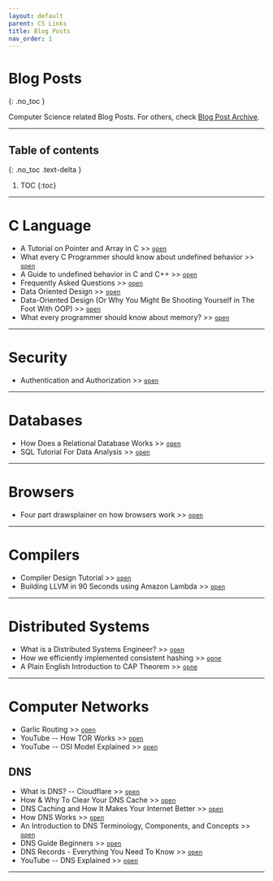 ```yaml
---
layout: default
parent: CS Links
title: Blog Posts
nav_order: 1
---
```


# Blog Posts
{: .no_toc }

Computer Science related Blog Posts. For others, check [Blog Post Archive](../../../docs/links/blog).

---

## Table of contents
{: .no_toc .text-delta }

1. TOC
{:toc}

---

# C Language

- A Tutorial on Pointer and Array in C >> [`open`](https://pdos.csail.mit.edu/6.828/2012/readings/pointers.pdf)
- What every C Programmer should know about undefined behavior >> [`open`](http://blog.llvm.org/2011/05/what-every-c-programmer-should-know.html)
- A Guide to undefined behavior in C and C++ >> [`open`](https://blog.regehr.org/archives/213)
- Frequently Asked Questions >> [`open`](http://c-faq.com/index.html)
- Data Oriented Design >> [`open`](https://en.m.wikipedia.org/wiki/Data-oriented_design)
- Data-Oriented Design (Or Why You Might Be Shooting Yourself in The Foot With OOP) >> [`open`](https://gamesfromwithin.com/data-oriented-design)
- What every programmer should know about memory? >> [`open`](https://lwn.net/Articles/250967/)

---

# Security

- Authentication and Authorization >> [`open`](https://dev.to/charlottebrf_99/authentication-and-authorisation-101-143e)

---

# Databases

- How Does a Relational Database Works >> [`open`](http://coding-geek.com/how-databases-work/)
- SQL Tutorial For Data Analysis >> [`open`](https://mode.com/sql-tutorial/introduction-to-sql/)

---

# Browsers

- Four part drawsplainer on how browsers work >> [`open`](https://developers.google.com/web/updates/2018/09/inside-browser-part1)

---

# Compilers

- Compiler Design Tutorial >> [`open`](http://dev.tutorialspoint.com/compiler_design/index.htm)
- Building LLVM in 90 Seconds using Amazon Lambda >> [`open`](https://blog.nelhage.com/post/building-llvm-in-90s/)

---

# Distributed Systems

- What is a Distributed Systems Engineer? >> [`open`](https://ably.com/blog/what-is-a-distributed-systems-engineer)
- How we efficiently implemented consistent hashing >> [`opne`](https://ably.com/blog/implementing-efficient-consistent-hashing)
- A Plain English Introduction to CAP Theorem >> [`opne`](http://ksat.me/a-plain-english-introduction-to-cap-theorem)

---

# Computer Networks

- Garlic Routing >> [`open`](https://geti2p.net/en/docs/how/garlic-routing)
- YouTube -- How TOR Works >> [`open`](https://www.youtube.com/watch?v=QRYzre4bf7I)
- YouTube -- OSI Model Explained >> [`open`](https://www.youtube.com/watch?v=vv4y_uOneC0)

## DNS

- What is DNS? -- Cloudflare >> [`open`](https://www.cloudflare.com/en-gb/learning/dns/what-is-dns/)
- How & Why To Clear Your DNS Cache >> [`open`](https://www.ionos.com/digitalguide/server/configuration/flush-dns/)
- DNS Caching and How It Makes Your Internet Better >> [`open`](https://www.lifewire.com/what-is-a-dns-cache-817514)
- How DNS Works >> [`open`](https://www.verisign.com/en_US/website-presence/online/how-dns-works/index.xhtml)
- An Introduction to DNS Terminology, Components, and Concepts >> [`open`](https://www.digitalocean.com/community/tutorials/an-introduction-to-dns-terminology-components-and-concepts)
- DNS Guide Beginners >> [`open`](http://www.steves-internet-guide.com/dns-guide-beginners/)
- DNS Records - Everything You Need To Know >> [`open`](https://blog.nexcess.net/dns-records-everything-you-need-to-know/)
- YouTube -- DNS Explained >> [`open`](https://www.youtube.com/watch?v=JkEYOt08-rU)

---
